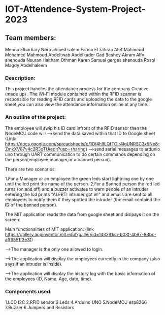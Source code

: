 # IOT-Attendence-System-Project-2023

## Team members:

Menna Elbarbary
Nora ahmed salem
Fatma El zahraa Atef Mahmoud
Mohamed Mahmoud Abdeltwab Abdelkader Gad
Beshoy Akram Alfy shenouda 
Nouran Haitham Othman
Karen Samuel gerges shenouda
Rosol Magdy Abdelhaleem

### Description:
  
This project handles the attendance process for the company Creative (made up) . The Wi-Fi module contained within the RFID scanner is responsible for reading RFID cards and uploading the data to the google sheet,you can also view the attendance information online at any time.

### An outline of the project:


The employee will swip his ID card infront of the RFID sensor then the NodeMCU code will
-->send the data saved within that ID to Google sheet (Link: https://docs.google.com/spreadsheets/d/1Of4h9LQfTOir4lgUNRSC3x5Ne8-ZmxXV87v4c2R3oTU/edit?usp=sharing)
-->send serial messages to ardunio uno through UART communication to do certain commands depending on the person(employee,manager,or a banned person).

There are two scenarios:

1.For a Manager or an employee the green leds start lightning one by one until the lcd print the name of the person.
2.For a Banned person the red led turns (on and off) and a buzzer activates to warn people of an intruder entering,the lcd prints "ALERT! intruder got in!" and emails are sent to all employees to notify them if they spotted the intruder (the email containd the ID of the banned person).    


The MIT application reads the data from google sheet and dislpays it on the screen.  

Main functionalities of MIT application: (link https://gallery.appinventor.mit.edu/?galleryid=1d3281aa-b03f-4b87-83bc-aff6551f3e31)
  
-->The manager is the only one allowed to login.

-->The application will display the employees currently in the company (also says if an intruder is inside). 

-->The application will display the history log with the basic information of the employees (ID, Name, Age, date, time).


### Components used:

1.LCD I2C 
2.RFID sensor 
3.Leds 
4.Arduino UNO 
5.NodeMCU esp8266 
7.Buzzer 
6.Jumpers and Resistors 

  

